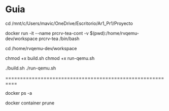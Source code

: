Guia
=========================================================

cd /mnt/c/Users/mavic/OneDrive/Escritorio/Ar1_Pr1/Proyecto

docker run -it --name prcrv-tea-cont -v $(pwd):/home/rvqemu-dev/workspace prcrv-tea /bin/bash

cd /home/rvqemu-dev/workspace

chmod +x build.sh 
chmod +x run-qemu.sh

./build.sh
./run-qemu.sh 

==========================================================


docker ps -a

docker container prune

